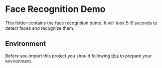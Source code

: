 # Face Recognition Demo
This folder contains the face recognition demo, It will took 5-6 seconds to detect faces and recognize them.

## Environment 
 Before you import this project,you should following [this](https://github.com/tensorflow/tensorflow/tree/master/tensorflow/examples/android) to prepare your environment.


